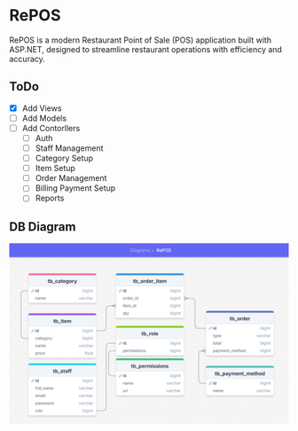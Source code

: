 # RePOS
RePOS is a modern Restaurant Point of Sale (POS) application built with ASP.NET, designed to streamline restaurant operations with efficiency and accuracy. 

## ToDo
- [x] Add Views
- [ ] Add Models
- [ ] Add Contorllers
  - [ ] Auth
  - [ ] Staff Management
  - [ ] Category Setup
  - [ ] Item Setup
  - [ ] Order Management
  - [ ] Billing Payment Setup
  - [ ] Reports

## DB Diagram
![alt text](./public/image.png)